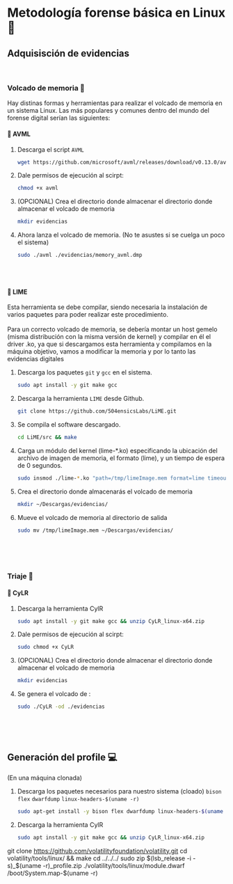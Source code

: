 # Metodología forense básica en Linux 🐧



## Adquisisción de evidencias
<br>


### Volcado de memoria 🚀
Hay distinas formas y herramientas para realizar el volcado de memoria en un sistema Linux. Las más populares y comunes dentro del mundo del forense digital serían las siguientes: 

#### 🔷 AVML 

1. Descarga el script `AVML`
   ```bash
   wget https://github.com/microsoft/avml/releases/download/v0.13.0/avml
   ```

2. Dale permisos de ejecución al scirpt:
   ```bash
   chmod +x avml
   ```

3. (OPCIONAL) Crea el directorio donde almacenar el directorio donde almacenar el volcado de memoria
   ```bash
   mkdir evidencias
   ```
   
4. Ahora lanza el volcado de memoria. (No te asustes si se cuelga un poco el sistema)
   ```bash
   sudo ./avml ./evidencias/memory_avml.dmp
   ```

<br>
<br>


#### 🔷 LIME 
Esta herramienta se debe compilar, siendo necesaria la instalación de varios paquetes para poder realizar este procedimiento. <br>
<br>
Para un correcto volcado de memoria, se debería montar un host gemelo (misma distribución con la misma versión de kernel) y compilar en él el driver .ko, ya que si descargamos esta herramienta y compilamos en la máquina objetivo, vamos a modificar la memoria y por lo tanto las evidencias digitales
<br>

1. Descarga los paquetes `git` y `gcc` en el sistema.
   ```bash
   sudo apt install -y git make gcc
   ```
   
2. Descarga la herramienta `LIME` desde Github.
   ```bash
   git clone https://github.com/504ensicsLabs/LiME.git
   ```
      
3. Se compila el software descargado.
   ```bash
   cd LiME/src && make
   ```

4. Carga un módulo del kernel (lime-*.ko) especificando la ubicación del archivo de imagen de memoria, el formato (lime), y un tiempo de espera de 0 segundos.
   ```bash
   sudo insmod ./lime-*.ko "path=/tmp/limeImage.mem format=lime timeout=0"
   ```  

5. Crea el directorio donde almacenarás el volcado de memoria
   ```bash
   mkdir ~/Descargas/evidencias/
   ```
   
6. Mueve el volcado de memoria al directorio de salida
   ```bash
   sudo mv /tmp/limeImage.mem ~/Descargas/evidencias/
   ```  

<br>
<br>
<br>


### Triaje 📂
#### 🔷 CyLR 
1. Descarga la herramienta CylR
   ```bash
   sudo apt install -y git make gcc && unzip CyLR_linux-x64.zip
   ```
   
2. Dale permisos de ejecución al scirpt:
   ```bash
   sudo chmod +x CyLR
   ```

3. (OPCIONAL) Crea el directorio donde almacenar el directorio donde almacenar el volcado de memoria
   ```bash
   mkdir evidencias
   ```

4. Se genera el volcado de :
   ```bash
   sudo ./CyLR -od ./evidencias
   ```
<br>
<br>
<br>

## Generación del profile 💻
(En una máquina clonada)
<br>

1. Descarga los paquetes necesarios para nuestro sistema (cloado) `bison` `flex` `dwarfdump` `linux-headers-$(uname -r)`
   ```bash
   sudo apt-get install -y bison flex dwarfdump linux-headers-$(uname -r)
   ```
   
1. Descarga la herramienta CylR
   ```bash
   sudo apt install -y git make gcc && unzip CyLR_linux-x64.zip
   ```


git clone https://github.com/volatilityfoundation/volatility.git
cd volatility/tools/linux/ && make
cd ../../../
sudo zip $(lsb_release -i -s)_$(uname -r)_profile.zip ./volatility/tools/linux/module.dwarf /boot/System.map-$(uname -r)
